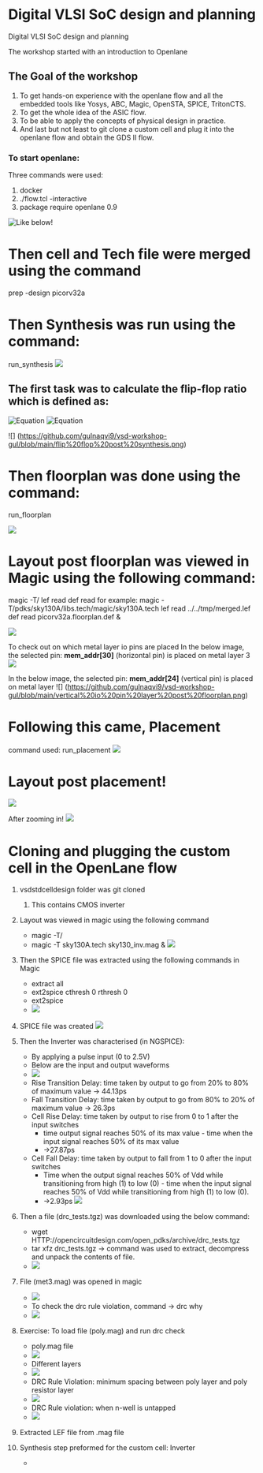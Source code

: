 # Digital VLSI SoC design and planning


Digital VLSI SoC design and planning

The workshop started with an introduction to Openlane


## The Goal of the workshop
1. To get hands-on experience with the openlane flow and all the embedded tools like Yosys, ABC, Magic, OpenSTA, SPICE, TritonCTS.
2. To get the whole idea of the ASIC flow.
3. To be able to apply the concepts of physical design in practice.
4. And last but not least to git clone a custom cell and plug it into the openlane flow and obtain the GDS II flow.

### To start openlane:
Three commands were used:
1. docker
2. ./flow.tcl -interactive
3. package require openlane 0.9
   
![    Like below!](https://github.com/gulnaqvi9/vsd-workshop-gul/blob/8e58efdf68d27227e8c5d1ad74f3b970216bd96f/open%20lane%20success.png)

# Then cell and Tech file were merged using the command
prep -design picorv32a 

# Then Synthesis was run using the command:
run_synthesis
![](https://github.com/gulnaqvi9/vsd-workshop-gul/blob/main/synthesis%20successful.png)


## The first task was to calculate the flip-flop ratio which is defined as:

![Equation](https://quicklatex.com/cache3/72/ql_94e6e412e796a525cf1f9240fe2da472_l3.png)
![Equation](https://quicklatex.com/cache3/f3/ql_b772c4a73aac73eebaab208bc248abf3_l3.png)

![] (https://github.com/gulnaqvi9/vsd-workshop-gul/blob/main/flip%20flop%20post%20synthesis.png)


# Then floorplan was done using the command:
run_floorplan

![](https://github.com/gulnaqvi9/vsd-workshop-gul/blob/main/floorplan%20successful.png)


# Layout post floorplan was viewed in Magic using the following command:
magic -T/<path to sky130.tech file> lef read <path to merge.lef file> def read <path to the DEF file created post floorplan>
for example: magic -T/pdks/sky130A/libs.tech/magic/sky130A.tech lef read ../../tmp/merged.lef def read picorv32a.floorplan.def &

![]( https://github.com/gulnaqvi9/vsd-workshop-gul/blob/main/layout%20after%20floorplan.png)


To check out on which metal layer io pins are placed
In the below image, the selected pin: __mem_addr[30]__ (horizontal pin) is placed on metal layer 3
![](https://github.com/gulnaqvi9/vsd-workshop-gul/blob/main/horizontal%20io%20pin%20layer%20post%20floorplan.png)

In the below image, the selected pin: __mem_addr[24]__ (vertical pin) is placed on metal layer 
![] (https://github.com/gulnaqvi9/vsd-workshop-gul/blob/main/vertical%20io%20pin%20layer%20post%20floorplan.png)

# Following this came, Placement
command used: run_placement
![](https://github.com/gulnaqvi9/vsd-workshop-gul/blob/main/placement%20success.png)


# Layout post placement!
![](https://github.com/gulnaqvi9/vsd-workshop-gul/blob/main/layout%20post%20placement.png)

After zooming in!
![](https://github.com/gulnaqvi9/vsd-workshop-gul/blob/main/layout%20post%20placement%20zoomin.png)


# Cloning and plugging the custom cell in the OpenLane flow
1. vsdstdcelldesign folder was git cloned
   1. This contains CMOS inverter 
2. Layout was viewed in magic using the following command
   - magic -T/<path to sky130A.tech file> <path to mag.file>
   - magic -T sky130A.tech sky130_inv.mag &
     ![](https://github.com/gulnaqvi9/vsd-workshop-gul/blob/main/inverter%20from%20spice.png)
3. Then the SPICE file was extracted using the following commands in Magic
   - extract all
   - ext2spice cthresh 0 rthresh 0
   - ext2spice
   - ![](https://github.com/gulnaqvi9/vsd-workshop-gul/blob/main/commands%20for%20extracting%20spice%20file.png)
4. SPICE file was created
   ![](https://github.com/gulnaqvi9/vsd-workshop-gul/blob/main/spice%20file%20created.png)
5. Then the Inverter was characterised (in NGSPICE):
   - By applying a pulse input (0 to 2.5V)
   - Below are the input and output waveforms
   - ![](https://github.com/gulnaqvi9/vsd-workshop-gul/blob/main/inverter%20ngspice%20simulation%20results.png)
   - Rise Transition Delay: time taken by output to go from 20% to 80% of maximum value -> 44.13ps
   - Fall Transition Delay: time taken by output to go from 80% to 20% of maximum value -> 26.3ps
   - Cell Rise Delay: time taken by output to rise from 0 to 1 after the input switches
        - time output signal reaches 50% of its max value - time when the input signal reaches 50% of its max value
        - ->27.87ps
   - Cell Fall Delay: time taken by output to fall from 1 to 0 after the input switches
        - Time when the output signal reaches 50% of Vdd while transitioning from high (1) to low (0) - time when              the input signal reaches 50% of Vdd while transitioning from high (1) to low (0).
        - ->2.93ps
     ![](https://github.com/gulnaqvi9/vsd-workshop-gul/blob/main/inverter%20characterization.png)
 6. Then a file (drc_tests.tgz) was downloaded using the below command:
    - wget HTTP://opencircuitdesign.com/open_pdks/archive/drc_tests.tgz
    - tar  xfz drc_tests.tgz -> command was used to extract, decompress and unpack the contents of file.
    - ![](https://github.com/gulnaqvi9/vsd-workshop-gul/blob/main/tar%20file.png)

 7. File (met3.mag) was opened in magic
    - ![](https://github.com/gulnaqvi9/vsd-workshop-gul/blob/main/met3.mag%20file%20in%20magic%20.png)
    - To check the drc rule violation, command -> drc why
    - ![](https://github.com/gulnaqvi9/vsd-workshop-gul/blob/main/drc%20rule%20violation%20in%20metal3.png)
      
 8. Exercise: To load file (poly.mag) and run drc check
    - poly.mag file
    - ![](https://github.com/gulnaqvi9/vsd-workshop-gul/blob/main/poly.mag.png)
    - Different layers
    - ![](https://github.com/gulnaqvi9/vsd-workshop-gul/blob/main/poly.mag%20different%20layers.png)
    - DRC Rule Violation: minimum spacing between poly layer and poly resistor layer
    - ![](https://github.com/gulnaqvi9/vsd-workshop-gul/blob/main/rule%20violation%20minimum%20spacing%20between%20poly%20resistor%20to%20poly.png)
    - DRC Rule violation: when n-well is untapped
    - ![](https://github.com/gulnaqvi9/vsd-workshop-gul/blob/main/drc%20rule%20violation%20when%20nwell%20is%20untapped.png)

9. Extracted LEF file from .mag file

10. Synthesis step preformed for the custom cell: Inverter
    - ![]()
     


